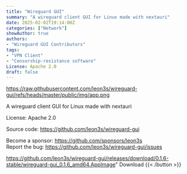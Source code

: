 ```yaml
---
title: "Wireguard GUI"
summary: "A wireguard client GUI for Linux made with nextauri"
date: 2025-02-02T19:14:00Z
categories: ["Network"]
showAuthor: true
authors:
- "Wireguard GUI Contributors"
tags: 
- "VPN Client"
- "Censorship-resistance software"
License: Apache 2.0
draft: false
---
```


https://raw.githubusercontent.com/leon3s/wireguard-gui/refs/heads/master/public/img/app.png

A wireguard client GUI for Linux made with nextauri

License: Apache 2.0

Source code: <https://github.com/leon3s/wireguard-gui>

Become a sponsor: <https://github.com/sponsors/leon3s>  
Report the bug: <https://github.com/leon3s/wireguard-gui/issues>  

https://github.com/leon3s/wireguard-gui/releases/download/0.1.6-stable/wireguard-gui_0.1.6_amd64.AppImage" 
Download
{{< /button >}}
